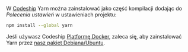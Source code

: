 W [Codeship](https://codeship.com/) Yarn można zainstalować jako część kompilacji dodając do *Polecenia ustawień* w ustawieniach projektu:

```sh
npm install --global yarn
```

Jeśli używasz Codeship [Platformę Docker](https://pages.codeship.com/docker), zaleca się, aby zainstalować Yarn przez [nasz pakiet Debiana/Ubuntu](https://yarnpkg.com/en/docs/install#linux).